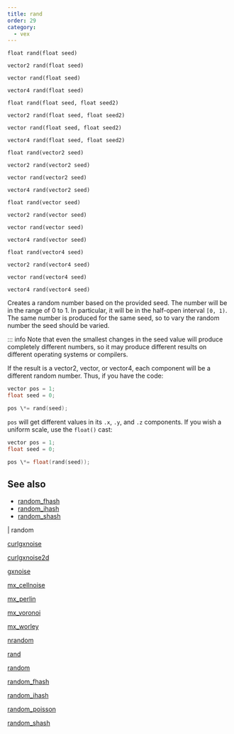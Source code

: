 ```yaml
---
title: rand
order: 29
category:
  - vex
---
```


`float rand(float seed)`

`vector2 rand(float seed)`

`vector rand(float seed)`

`vector4 rand(float seed)`

`float rand(float seed, float seed2)`

`vector2 rand(float seed, float seed2)`

`vector rand(float seed, float seed2)`

`vector4 rand(float seed, float seed2)`

`float rand(vector2 seed)`

`vector2 rand(vector2 seed)`

`vector rand(vector2 seed)`

`vector4 rand(vector2 seed)`

`float rand(vector seed)`

`vector2 rand(vector seed)`

`vector rand(vector seed)`

`vector4 rand(vector seed)`

`float rand(vector4 seed)`

`vector2 rand(vector4 seed)`

`vector rand(vector4 seed)`

`vector4 rand(vector4 seed)`

Creates a random number based on the provided seed. The number will
be in the range of 0 to 1. In particular, it will be in the half-open interval `[0, 1)`. The same number is produced for the same
seed, so to vary the random number the seed should be varied.

::: info Note that even the smallest changes in the seed value will produce
completely different numbers, so it may produce different results
on different operating systems or compilers.

If the result is a vector2, vector, or vector4, each component will be a
different random number. Thus, if you have the code:

```c
vector pos = 1;
float seed = 0;

pos \*= rand(seed);

```

`pos` will get different values in its `.x`, `.y`, and `.z` components. If you wish a uniform scale, use the `float()` cast:

```c
vector pos = 1;
float seed = 0;

pos \*= float(rand(seed));

```

## See also

- [random_fhash](random_fhash.html)
- [random_ihash](random_ihash.html)
- [random_shash](random_shash.html)

|
random

[curlgxnoise](curlgxnoise.html)

[curlgxnoise2d](curlgxnoise2d.html)

[gxnoise](gxnoise.html)

[mx_cellnoise](mx_cellnoise.html)

[mx_perlin](mx_perlin.html)

[mx_voronoi](mx_voronoi.html)

[mx_worley](mx_worley.html)

[nrandom](nrandom.html)

[rand](rand.html)

[random](random.html)

[random_fhash](random_fhash.html)

[random_ihash](random_ihash.html)

[random_poisson](random_poisson.html)

[random_shash](random_shash.html)
